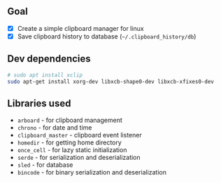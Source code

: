## Goal

- [x] Create a simple clipboard manager for linux
- [x] Save clipboard history to database (`~/.clipboard_history/db`)

## Dev dependencies

```bash
# sudo apt install xclip
sudo apt-get install xorg-dev libxcb-shape0-dev libxcb-xfixes0-dev
```

## Libraries used

- `arboard` - for clipboard management
- `chrono` - for date and time
- `clipboard_master` - clipboard event listener
- `homedir` - for getting home directory
- `once_cell` - for lazy static initialization
- `serde` - for serialization and deserialization
- `sled` - for database
- `bincode` - for binary serialization and deserialization
